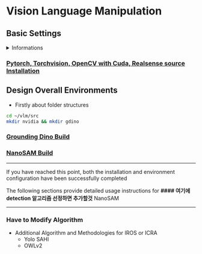# Vision Language Manipulation

## Basic Settings

<details>
<summary>Informations</summary>

|Embedded Board|Jetpack Version|CUDA|PyTorch|Torchvision|Tensorflow|
|:---:|:---:|:---:|:---:|:---:|:---:|
|**Jetson AGX Orin**|L4T R36.3 (6.0)|**12.2**|**2.3**|0.18.0|2.15.0|
|**Jetson Orin Nano**|L4T R36.4 (6.2)|**12.6**|**2.5**|0.20.0|2.16.1|

### Jetson AGX Orin Settings (Jetpack 6.0)
```bash
# aarch64 RustDesk Download
wget https://github.com/rustdesk/rustdesk/releases/download/1.4.0/rustdesk-1.4.0-aarch64.deb
wget https://raw.githubusercontent.com/j-wye/VLM_based_Manipulation/refs/heads/main/jetson_setting.sh
bash jetson_setting.sh
```

- If you want to change fan speed:
```bash
sudo jetson_clocks --store
sudo jetson_clocks --fan
sudo jetson_clocks --restore
echo "alias fan_base='sudo jetson_clocks --restore && sudo jetson_clocks'" >> ~/.bashrc
echo "alias fan_max='sudo jetson_clocks --fan'" >> ~/.bashrc
echo "# Change swap memory : sudo gedit /etc/systemd/nvzramconfig.sh" >> ~/.bashrc
```
</details>

### [Pytorch, Torchvision, OpenCV with Cuda, Realsense source Installation](./readme_folder/additional_settings.md)

## Design Overall Environments
- Firstly about folder structures
```bash
cd ~/vlm/src
mkdir nvidia && mkdir gdino
```

### [Grounding Dino Build](./readme_folder/grounding_dino_tiny.md)

### [NanoSAM Build](./readme_folder/nanosam.md)

---

If you have reached this point, both the installation and environment configuration have been successfully completed

The following sections provide detailed usage instructions for **#### 여기에 detection 알고리즘 선정하면 추가할것** NanoSAM

<!-- ### [Use GG-CNN2](./readme_folder/ggcnn_readme.md) -->

<!-- ### [Use Contact-GraspNet](./readme_folder/contact_graspnet_readme.md) -->

<!-- ### [Grounded-SAM-2](./readme_folder/grounded_sam_2.md) -->

---

### Have to Modify Algorithm


- Additional Algorithm and Methodologies for IROS or ICRA
    - Yolo SAHI
    - OWLv2





